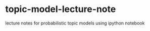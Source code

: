 topic-model-lecture-note
========================

lecture notes for probabilistic topic models using ipython notebook
